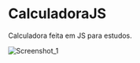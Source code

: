 # CalculadoraJS
Calculadora feita em JS para estudos.

![Screenshot_1](https://user-images.githubusercontent.com/84084794/137995400-4795147d-403f-4781-84d4-136054d1018e.png)
